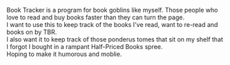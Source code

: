 Book Tracker is a program for book goblins like myself.  Those people who love to read and buy books faster than they can turn the page.  
I want to use this to keep track of the books I've read, want to re-read and books on by TBR.  
I also want it to keep track of those ponderus tomes that sit on my shelf that I forgot I bought in a rampant Half-Priced Books spree.  
Hoping to make it humorous and moblie.  
